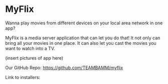 # MyFlix

Wanna play movies from different devices on your local area network in one app?

MyFlix is a media server application that can let you do that! It not only can bring all your movies in one place. It can also let you cast the movies you want to watch into a TV.


(insert pictures of app here)
  
  
Our GitHub Repo: https://github.com/TEAMBAMM/myflix

Link to installers: 
